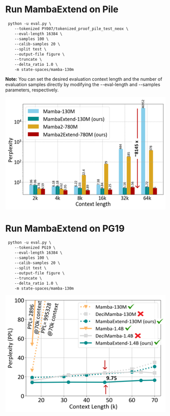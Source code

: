 # Run MambaExtend on Pile
<pre> <code>python -u eval.py \
    --tokenized PY007/tokenized_proof_pile_test_neox \
    --eval-length 16384 \
    --samples 100 \
    --calib-samples 20 \
    --split test \
    --output-file figure \
    --truncate \
    --delta_ratio 1.0 \
    -m state-spaces/mamba-130m </code> </pre>

**Note:** You can set the desired evaluation context length and the number of evaluation samples directly  by modifying the --eval-length and --samples parameters, respectively.

![Project Screenshot](./assets/FIrst_fig_bar.png)
# Run MambaExtend on PG19
<pre> <code>python -u eval.py \
    --tokenized PG19 \
    --eval-length 16384 \
    --samples 100 \
    --calib-samples 20 \
    --split test \
    --output-file figure \
    --truncate \
    --delta_ratio 1.0 \
    -m state-spaces/mamba-130m </code> </pre>

![Project Screenshot](./assets/PG19_PPL.png)
